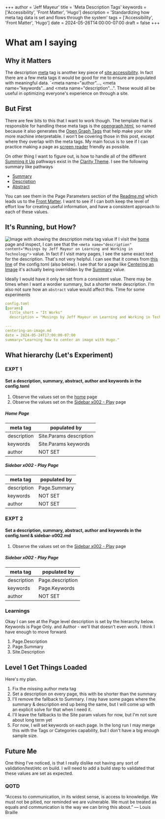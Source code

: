 +++
author = 'Jeff Mayeur'
title = 'Meta Description Tags'
keywords = ['Accessibility', 'Front Matter', 'Hugo']
description = 'Standardizing how meta tag data is set and flows through the system'
tags = ['Accessibility', 'Front Matter', 'Hugo']
date = 2024-05-26T14:00:00-07:00
draft = false
+++
# What am I saying

## Why it Matters
The description [meta](https://developer.mozilla.org/en-US/docs/Web/HTML/Element/meta) tag is another key piece of [site accessibility](https://dev.to/frontend_jedi/creating-web-accessibility-meta-tags-1pcp). In fact there are a few meta tags it would be good for me to ensure are populated with meaningful data. `<meta name="author"..., <meta name="keywords"...and <meta name="description"...". These would all be useful in optimizing everyone's experience on through a site.

## But First
There are few bits to this that I want to work though. The template that is responsible for handling these meta tags is the [opengraph.html](https://github.com/chipzoller/hugo-clarity/blob/master/layouts/partials/opengraph.html), so named because it also generates the [Open Graph Tags](https://ogp.me) that help make your site more machine interpretable. I won't be covering those in this post, except where they overlap with the meta tags. My main focus is to see if I can practice making a page as [screen reader](https://www.afb.org/blindness-and-low-vision/using-technology/assistive-technology-products/screen-readers) friendly as possible.

On other thing I want to figure out, is how to handle all of the different [Summing it Up](/posts/05-2024/summing-it-up) pathways exist in the [Clarity Theme](https://themes.gohugo.io/themes/hugo-clarity/). I see the following summary like pathways
- [Summary](https://github.com/chipzoller/hugo-clarity/blob/master/layouts/partials/opengraph.html#L1)
- [Description](https://github.com/chipzoller/hugo-clarity/blob/master/layouts/partials/opengraph.html#L18)
- [Abstract](https://github.com/chipzoller/hugo-clarity/blob/8412edb369414537eabc4de1ecf6f3b8edf70c50/layouts/partials/excerpt.html#L21)

You can see them in the Page Parameters section of the [Readme.md](https://github.com/chipzoller/hugo-clarity/blob/8412edb369414537eabc4de1ecf6f3b8edf70c50/README.md?plain=1#L273) which leads us to the [Front Matter](https://gohugo.io/content-management/front-matter/#readout). I want to see if I can both keep the level of effort low for creating useful information, and have a consistent approach to each of these values.

## It's Running, but How?
![Image with showing the description meta tag value](/images/meta-description/description.png)
If I visit the [home](/) page and inspect, I can see that the `<meta name="description" content="Musings by Jeff Mayeur on Learning and Working in Technology">` value. In fact if I visit many pages, I see the same exact text for the description. That's not very helpful. I can see that it comes from [this line](https://github.com/jmayeur/i-guess-that-works/blob/main/config/_default/config.toml#L9) of the config.toml (also below).  I see that for a page like [Centering an Image](/posts/05-2024/centering-an-image/) it's actually being overridden by the [Summary](https://github.com/jmayeur/i-guess-that-works/blob/main/content/posts/05-2024/centering-an-image.md?plain=1#L6) value.

Ideally I would have it only be set from a consistent value. There may be times when I want a wordier summary, but a shorter mete description.  I'm also not sure how an `abstract` value would affect this. Time for some experiments

```yaml
config.toml
[params]
  title_short = "It Works"
  description = "Musings by Jeff Mayeur on Learning and Working in Technology"

---
centering-an-image.md
date = 2024-05-24T17:00:00-07:00
summary="Learning how to center an image with Hugo."
```

## What hierarchy (Let's Experiment)

### EXPT 1
#### Set a description, summary, abstract, author and keywords in the config.toml
1. Observe the values set on the [home](/) page
2. Observe the values set on the [Sidebar x002 - Play](/posts/05-2024/sidebar-x002/) page

##### Home Page
| meta tag    | populated by            |
| ----------  | ----------------------- |
| description | Site.Params description |
| keywords    | Site.Params keywords       |
| author      | NOT SET                 |

##### Sidebar x002 - Play Page
| meta tag    | populated by         |
| ----------  | -------------------- |
| description | Page.Summary         |
| keywords    | NOT SET              |
| author      | NOT SET              |


### EXPT 2
#### Set a description, summary, abstract, author and keywords in the config.toml & sidebar-x002.md
1. Observe the values set on the [Sidebar x002 - Play](/posts/05-2024/sidebar-x002/) page

##### Sidebar x002 - Play Page
| meta tag    | populated by     |
| ----------  | ---------------- |
| description | Page.description |
| keywords    | Page.Keywords    |
| author      | NOT SET          |

### Learnings
Okay I can see at the Page level description is set by the hierarchy below. Keywords is Page Only. and Author - we'll that doesn't even work. I think I have enough to move forward.
1. Page.Description
2. Page.Summary
3. Site.Description


## Level 1 Get Things Loaded 
Here's my plan.
1. Fix the missing author meta tag
2. Set a description on every page, this with be shorter than the summary
3. I'll remove the fallback to Summary. I may have some pages where the summary & description end up being the same, but I will come up with an explicit solve for that when I need it.
4. I'll leave the fallbacks to the Site param values for now, but I'm not sure about long term yet
5. For now, I will set keywords on each page. In the long run I may merge this with the Tags or Categories capability, but I don't have a big enough sample size.

## Future Me
One thing I've noticed, is that I really dislike not having any sort of validation/test/etc on build. I will need to add a build step to validated that these values are set as expected.

### QOTD
“Access to communication, in its widest sense, is access to knowledge. We must not be pitied, nor reminded we are vulnerable. We must be treated as equals and communication is the way we can bring this about.”
― Louis Braille




